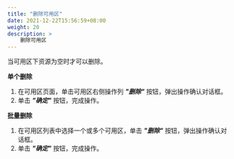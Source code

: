 ```yaml
---
title: "删除可用区"
date: 2021-12-22T15:56:59+08:00
weight: 20
description: >
    删除可用区
---
```


当可用区下资源为空时才可以删除。

**单个删除**

1. 在可用区页面，单击可用区右侧操作列 **_"删除"_** 按钮，弹出操作确认对话框。
2. 单击 **_"确定"_** 按钮，完成操作。

**批量删除**

1. 在可用区列表中选择一个或多个可用区，单击 **_"删除"_** 按钮，弹出操作确认对话框。
2. 单击 **_"确定"_** 按钮，完成操作。